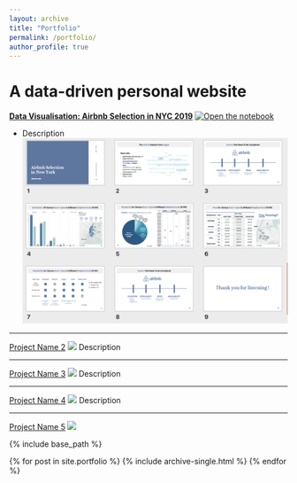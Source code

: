 ```yaml
---
layout: archive
title: "Portfolio"
permalink: /portfolio/
author_profile: true
---
```


A data-driven personal website
======
[**Data Visualisation: Airbnb Selection in NYC 2019**](/files/Airbnb%20Selection%20in%20NYC_Susie%20Tao.pdf)
[![Open the notebook](https://img.shields.io/badge/Jupyter-OPen_the_Notebook-9cf?logo=Jupyter)](https://davinaliang.github.io/files/Airbnb%20Selection%20in%20NYC_Susie%20Tao.pdf)
- Description
![](/images/Airbnb%20Selection%20in%20NYC.png)

---
[Project Name 2](/pdf/PricingAnalyticsPJ2.pdf)
![](/images/PricingAnalyticsPJ2.png)
Description

---
[Project Name 3](/pdf/PricingAnalyticsPJ1.pdf)
![](/images/PPJ1.jpeg)
Description

---
[Project Name 4](/pdf/Twitter%20-%20Natural%20Language%20Processing.pdf)
![](/images/twitter.png)
Description

---

[Project Name 5](/911_descrptive_analysis.html)
![](/images/911%20Projct.png)

{% include base_path %}


{% for post in site.portfolio %}
  {% include archive-single.html %}
{% endfor %}
